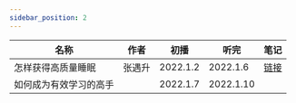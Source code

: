 ```yaml
---
sidebar_position: 2
---
```



| 名称 | 作者 | 初播 | 听完 | 笔记 |
| --- | --- | --- | --- | --- |
| 怎样获得高质量睡眠 | 张遇升 | 2022.1.2 | 2022.1.6 | [链接](../exercise/2022-1-5-放松放射.md) |
| 如何成为有效学习的高手 |  | 2022.1.7 | 2022.1.10 |  | 
